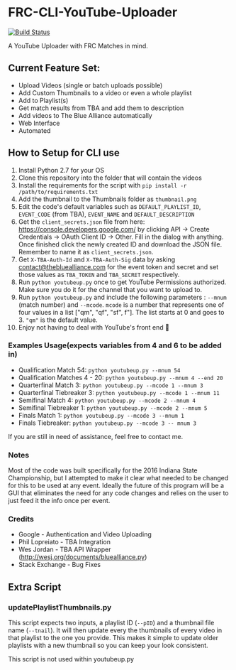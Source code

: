 # FRC-CLI-YouTube-Uploader
[![Build Status](https://travis-ci.org/NikhilNarayana/FRC-CLI-Youtube-Uploader.svg?branch=develop)](https://travis-ci.org/NikhilNarayana/FRC-CLI-Youtube-Uploader)

A YouTube Uploader with FRC Matches in mind.


## Current Feature Set:
* Upload Videos (single or batch uploads possible)
* Add Custom Thumbnails to a video or even a whole playlist
* Add to Playlist(s)
* Get match results from TBA and add them to description
* Add videos to The Blue Alliance automatically
* Web Interface
* Automated 


## How to Setup for CLI use
1. Install Python 2.7 for your OS
2. Clone this repository into the folder that will contain the videos
3. Install the requirements for the script with `pip install -r /path/to/requirements.txt`
4. Add the thumbnail to the Thumbnails folder as `thumbnail.png`
5. Edit the code's default variables such as `DEFAULT_PLAYLIST_ID`, `EVENT_CODE` (from TBA), `EVENT_NAME` and `DEFAULT_DESCRIPTION`
6. Get the `client_secrets.json` file from here: https://console.developers.google.com/ by clicking API -> Create Credentials -> OAuth Client ID -> Other. Fill in the dialog with anything. Once finished click the newly created ID and download the JSON file. Remember to name it as `client_secrets.json`.
7. Get `X-TBA-Auth-Id` and `X-TBA-Auth-Sig` data by asking contact@thebluealliance.com for the event token and secret and set those values as `TBA_TOKEN` and `TBA_SECRET` respectively.
8. Run `python youtubeup.py` once to get YouTube Permissions authorized. Make sure you do it for the channel that you want to upload to.
9. Run `python youtubeup.py` and include the following parameters : `--mnum` (match number) and `--mcode`. `mcode` is a number that represents one of four values in a list ["qm", "qf", "sf", f"]. The list starts at 0 and goes to 3. `"qm"` is the default value.
10. Enjoy not having to deal with YouTube's front end 🎉

### Examples Usage(expects variables from 4 and 6 to be added in)
* Qualification Match 54: `python youtubeup.py --mnum 54`
* Qualification Matches 4 - 20: `python youtubeup.py --mnum 4 --end 20`
* Quarterfinal Match 3: `python youtubeup.py --mcode 1 --mnum 3`
* Quarterfinal Tiebreaker 3: `python youtubeup.py --mcode 1 --mnum 11`
* Semifinal Match 4: `python youtubeup.py --mcode 2 --mnum 4`
* Semifinal Tiebreaker 1: `python youtubeup.py --mcode 2 --mnum 5`
* Finals Match 1: `python youtubeup.py --mcode 3 --mnum 1`
* Finals Tiebreaker: `python youtubeup.py --mcode 3 -- mnum 3`

If you are still in need of assistance, feel free to contact me.


### Notes
Most of the code was built specifically for the 2016 Indiana State Championship, but I attempted to make it clear what needed to be changed for this to be used at any event. Ideally the future of this program will be a GUI that eliminates the need for any code changes and relies on the user to just feed it the info once per event.


### Credits
* Google - Authentication and Video Uploading
* Phil Lopreiato - TBA Integration
* Wes Jordan - TBA API Wrapper (http://wesj.org/documents/bluealliance.py)
* Stack Exchange - Bug Fixes


## Extra Script
### updatePlaylistThumbnails.py
This script expects two inputs, a playlist ID (`--pID`) and a thumbnail file name (`--tnail`). It will then update every the thumbnails of every video in that playlist to the one you provide. This makes it simple to update older playlists with a new thumbnail so you can keep your look consistent.

This script is not used within youtubeup.py
